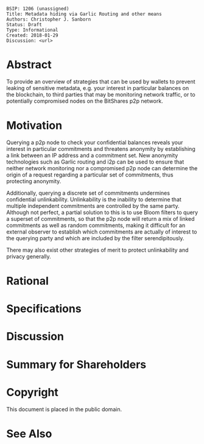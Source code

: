     BSIP: 1206 (unassigned)
    Title: Metadata hiding via Garlic Routing and other means
    Authors: Christopher J. Sanborn
    Status: Draft
    Type: Informational
    Created: 2018-01-29
    Discussion: <url>


# Abstract

To provide an overview of strategies that can be used by wallets to prevent leaking of sensitive metadata, e.g. your interest in particular balances on the blockchain, to third parties that may be monitoring network traffic, or to potentially compromised nodes on the BitShares p2p network.

# Motivation

Querying a p2p node to check your confidential balances reveals your interest in particular commitments and threatens anonymity by establishing a link between an IP address and a commitment set.  New anonymity technologies such as Garlic routing and i2p can be used to ensure that neither network monitoring nor a compromised p2p node can determine the origin of a request regarding a particular set of commitments, thus protecting anonymity.

Additionally, querying a discrete set of commitments undermines confidential unlinkability.  Unlinkability is the inability to determine that multiple independent commitments are controlled by the same party.  Although not perfect, a partial solution to this is to use Bloom filters to query a superset of commitments, so that the p2p node will return a mix of linked commitments as well as random commitments, making it difficult for an external observer to establish which commitments are actually of interest to the querying party and which are included by the filter serendipitously.

There may also exist other strategies of merit to protect unlinkability and privacy generally.

# Rational
# Specifications
# Discussion
# Summary for Shareholders
# Copyright

This document is placed in the public domain.

# See Also
